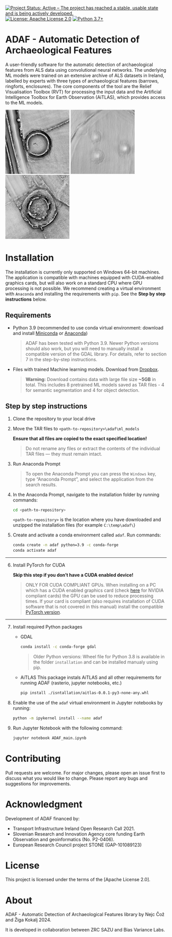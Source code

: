 [![Project Status: Active – The project has reached a stable, usable state and is being actively developed.](https://www.repostatus.org/badges/latest/active.svg?style=for-the-badge)](https://www.repostatus.org/#active) [![License: Apache License 2.0](https://img.shields.io/badge/License-Apache%202.0-olivegreen.svg)](https://github.com/biasvariancelabs/aitlas/blob/master/LICENSE) [![Python 3.7+](https://img.shields.io/badge/python-3.7+-blue.svg)](https://www.python.org/downloads/release/python-370/)




# ADAF - Automatic Detection of Archaeological Features


A user-friendly software for the automatic detection of archaeological features from ALS data using convolutional neural
networks. The underlying ML models were trained on an extensive archive of ALS datasets in Ireland, labelled by experts
with three types of archaeological features (barrows, ringforts, enclosures). The core components of the tool are the
Relief Visualisation Toolbox (RVT) for processing the input data and the Artificial Intelligence Toolbox for Earth
Observation (AiTLAS), which provides access to the ML models.

<img src="adaf/media/ringfort.jpg" alt="drawing" width="200"/> <img src="adaf/media/barrows.jpg" alt="drawing" width="200"/> <img src="adaf/media/enclosure.jpg" alt="drawing" width="200"/>


# Installation

The installation is currently only supported on Windows 64-bit machines. The application is compatible with machines 
equipped with CUDA-enabled graphics cards, but will also work on a standard CPU where GPU processing is not possible.
We recommend creating a virtual environment with `Anaconda` and installing the requirements with `pip`. 
See the **Step by step instructions** below.


## Requirements
* Python 3.9 (recommended to use conda virtual environment: download and install
[Miniconda](https://docs.anaconda.com/free/miniconda/) or
[Anaconda](https://docs.anaconda.com/free/anaconda/install/windows/))

    > ADAF has been tested with Python 3.9. Newer Python versions should also work, but you will need to manually install a compatible version of the GDAL library. For details, refer to section 7 in the step-by-step instructions.

* Files with trained Machine learning models. Download from [Dropbox](https://www.dropbox.com/t/QRVtxUVTPRVSnYKK).

    > **Warning:** Download contains data with large file size **~5GB** in total. This includes 8 pretrained ML models saved as TAR files - 4 for semantic segmentation and 4 for object detection.


## Step by step instructions

1. Clone the repository to your local drive

2. Move the TAR files to `<path-to-repository>\adaf\ml_models`

    **Ensure that all files are copied to the exact specified location!**
    
    > Do not rename any files or extract the contents of the individual TAR files — they must remain intact.

3. Run Anaconda Prompt

    > To open the Anaconda Prompt you can press the `Windows` key, type “Anaconda Prompt”, and select the application from the search results.

4. In the Anaconda Prompt, navigate to the installation folder by running commands:
    
   ```bash
   cd <path-to-repository>
   ```
   
   `<path-to-repository>` is the location where you have downloaded and unzipped the installation files (for example `C:\temp\adaf\`)

5. Create and activate a conda environment called `adaf`. Run commands:

    ```bash
    conda create -n adaf python=3.9 -c conda-forge
    conda activate adaf
    ```
    
---
6. Install PyTorch for CUDA


    **Skip this step if you don’t have a CUDA enabled device!**

    > ONLY FOR CUDA COMPLIANT GPUs. When installing on a PC which has a CUDA enabled graphics card (check
    > [here](https://developer.nvidia.com/cuda-gpus) for
    > NVIDIA compliant cards) the GPU can be used to reduce processing times. If your card is compliant (also requires
    > installation of CUDA software that is not covered in this manual) install the compatible 
    > [PyTorch version](https://developer.nvidia.com/cuda-gpus).

---

7. Install required Python packages

    * GDAL
        ```bash
        conda install -c conda-forge gdal
        ```
        > Older Python versions: Wheel file for Python 3.8 is available in the folder `installation` and can be installed manualy using pip. 
    
    * AiTLAS
      This package instals AiTLAS and all other requirements for running ADAF (rasterio, jupyter notebooks, etc.)
        ```bash
        pip install ./isntallation/aitlas-0.0.1-py3-none-any.whl
        ```
   
8. Enable the use of the `adaf` virtual environment in Jupyter notebooks by running:

    ```bash   
    python -m ipykernel install --name adaf
    ```

9. Run Jupyter Notebook with the following command:

    ```bash   
    jupyter notebook ADAF_main.ipynb
    ```

# Contributing
Pull requests are welcome. For major changes, please open an issue first to discuss what you would like to change. Please report any bugs and suggestions for improvements.

# Acknowledgment
Development of ADAF financed by:
* Transport Infrastructure Ireland Open Research Call 2021.
* Slovenian Research and Innovation Agency core funding Earth Observation and geoinformatics (No. P2-0406).
* European Research Council project STONE (GAP-101089123)

# License
This project is licensed under the terms of the [Apache License 2.0].

# About
ADAF - Automatic Detection of Archaeological Features library by Nejc Čož and Žiga Kokalj 2024.

It is developed in collaboration between ZRC SAZU and Bias Variance Labs.
